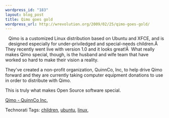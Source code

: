 ```yaml
--- 
wordpress_id: "183"
layout: blog_post
title: Qimo goes gold
wordpress_url: http://wrevolution.org/2009/02/25/qimo-goes-gold/
---
```

<a href="http://www.quinncoincorporated.org/index.php"><img style="max-width: 800px; float: left; margin-top: 10px; margin-bottom: 10px; margin-right: 10px;" src="http://www.quinncoincorporated.org/screenshot.png" alt="" /></a>Qimo is a customized Linux distribution based on Ubuntu and XFCE, and is designed especially for under-priviledged and special-needs children.Â  They recently went live with version 1.0 and it looks great!Â  What really makes Qimo special, though, is the husband and wife team that have worked so hard to make their vision a reality.

They've created a non-profit organization, QuinnCo, Inc, to help drive Qimo forward and they are currently taking computer equipment donations to use in order to distribute with Qimo.

This is truly what makes Open Source software special.

<a href="http://www.quinncoincorporated.org/index.php">Qimo - QuinnCo Inc.</a>

Technorati Tags: <a class="performancingtags" rel="tag" href="http://technorati.com/tag/children">children</a>, <a class="performancingtags" rel="tag" href="http://technorati.com/tag/ubuntu">ubuntu</a>, <a class="performancingtags" rel="tag" href="http://technorati.com/tag/linux">linux</a>, <a class="performancingtags" rel="tag" href="http://technorati.com/tag/"></a>
<div class="zemanta-pixie"><img class="zemanta-pixie-img" src="http://img.zemanta.com/pixy.gif?x-id=99f632db-f012-40ed-b0e8-b67b1ef8d0ad" alt="" /></div>
